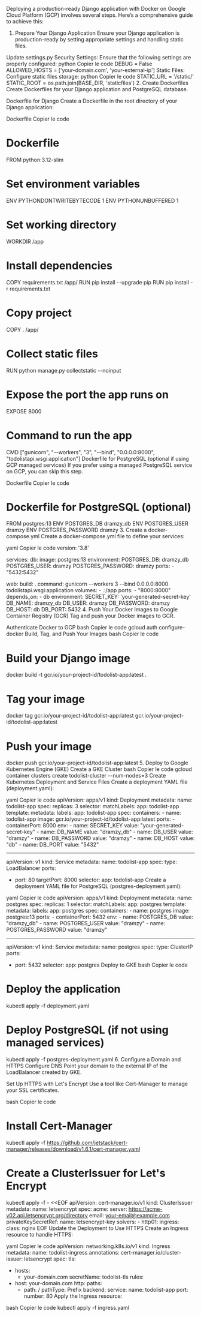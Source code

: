 Deploying a production-ready Django application with Docker on Google Cloud Platform (GCP) involves several steps. Here’s a comprehensive guide to achieve this:

1. Prepare Your Django Application
Ensure your Django application is production-ready by setting appropriate settings and handling static files.

Update settings.py
Security Settings: Ensure that the following settings are properly configured:
python
Copier le code
DEBUG = False
ALLOWED_HOSTS = ['your-domain.com', 'your-external-ip']
Static Files: Configure static files storage:
python
Copier le code
STATIC_URL = '/static/'
STATIC_ROOT = os.path.join(BASE_DIR, 'staticfiles')
2. Create Dockerfiles
Create Dockerfiles for your Django application and PostgreSQL database.

Dockerfile for Django
Create a Dockerfile in the root directory of your Django application:

Dockerfile
Copier le code
# Dockerfile
FROM python:3.12-slim

# Set environment variables
ENV PYTHONDONTWRITEBYTECODE 1
ENV PYTHONUNBUFFERED 1

# Set working directory
WORKDIR /app

# Install dependencies
COPY requirements.txt /app/
RUN pip install --upgrade pip
RUN pip install -r requirements.txt


# Copy project
COPY . /app/

# Collect static files
RUN python manage.py collectstatic --noinput

# Expose the port the app runs on
EXPOSE 8000

# Command to run the app
CMD ["gunicorn", "--workers", "3", "--bind", "0.0.0.0:8000", "todolistapi.wsgi:application"]
Dockerfile for PostgreSQL (optional if using GCP managed services)
If you prefer using a managed PostgreSQL service on GCP, you can skip this step.

Dockerfile
Copier le code
# Dockerfile for PostgreSQL (optional)
FROM postgres:13
ENV POSTGRES_DB dramzy_db
ENV POSTGRES_USER dramzy
ENV POSTGRES_PASSWORD dramzy
3. Create a docker-compose.yml
Create a docker-compose.yml file to define your services:

yaml
Copier le code
version: '3.8'

services:
  db:
    image: postgres:13
    environment:
      POSTGRES_DB: dramzy_db
      POSTGRES_USER: dramzy
      POSTGRES_PASSWORD: dramzy
    ports:
      - "5432:5432"

  web:
    build: .
    command: gunicorn --workers 3 --bind 0.0.0.0:8000 todolistapi.wsgi:application
    volumes:
      - .:/app
    ports:
      - "8000:8000"
    depends_on:
      - db
    environment:
      SECRET_KEY: 'your-generated-secret-key'
      DB_NAME: dramzy_db
      DB_USER: dramzy
      DB_PASSWORD: dramzy
      DB_HOST: db
      DB_PORT: 5432
4. Push Your Docker Images to Google Container Registry (GCR)
Tag and push your Docker images to GCR.

Authenticate Docker to GCP
bash
Copier le code
gcloud auth configure-docker
Build, Tag, and Push Your Images
bash
Copier le code
# Build your Django image
docker build -t gcr.io/your-project-id/todolist-app:latest .

# Tag your image
docker tag gcr.io/your-project-id/todolist-app:latest gcr.io/your-project-id/todolist-app:latest

# Push your image
docker push gcr.io/your-project-id/todolist-app:latest
5. Deploy to Google Kubernetes Engine (GKE)
Create a GKE Cluster
bash
Copier le code
gcloud container clusters create todolist-cluster --num-nodes=3
Create Kubernetes Deployment and Service Files
Create a deployment YAML file (deployment.yaml):

yaml
Copier le code
apiVersion: apps/v1
kind: Deployment
metadata:
  name: todolist-app
spec:
  replicas: 3
  selector:
    matchLabels:
      app: todolist-app
  template:
    metadata:
      labels:
        app: todolist-app
    spec:
      containers:
      - name: todolist-app
        image: gcr.io/your-project-id/todolist-app:latest
        ports:
        - containerPort: 8000
        env:
        - name: SECRET_KEY
          value: "your-generated-secret-key"
        - name: DB_NAME
          value: "dramzy_db"
        - name: DB_USER
          value: "dramzy"
        - name: DB_PASSWORD
          value: "dramzy"
        - name: DB_HOST
          value: "db"
        - name: DB_PORT
          value: "5432"

---
apiVersion: v1
kind: Service
metadata:
  name: todolist-app
spec:
  type: LoadBalancer
  ports:
  - port: 80
    targetPort: 8000
  selector:
    app: todolist-app
Create a deployment YAML file for PostgreSQL (postgres-deployment.yaml):

yaml
Copier le code
apiVersion: apps/v1
kind: Deployment
metadata:
  name: postgres
spec:
  replicas: 1
  selector:
    matchLabels:
      app: postgres
  template:
    metadata:
      labels:
        app: postgres
    spec:
      containers:
      - name: postgres
        image: postgres:13
        ports:
        - containerPort: 5432
        env:
        - name: POSTGRES_DB
          value: "dramzy_db"
        - name: POSTGRES_USER
          value: "dramzy"
        - name: POSTGRES_PASSWORD
          value: "dramzy"

---
apiVersion: v1
kind: Service
metadata:
  name: postgres
spec:
  type: ClusterIP
  ports:
  - port: 5432
  selector:
    app: postgres
Deploy to GKE
bash
Copier le code
# Deploy the application
kubectl apply -f deployment.yaml

# Deploy PostgreSQL (if not using managed services)
kubectl apply -f postgres-deployment.yaml
6. Configure a Domain and HTTPS
Configure DNS
Point your domain to the external IP of the LoadBalancer created by GKE.

Set Up HTTPS with Let's Encrypt
Use a tool like Cert-Manager to manage your SSL certificates.

bash
Copier le code
# Install Cert-Manager
kubectl apply -f https://github.com/jetstack/cert-manager/releases/download/v1.6.1/cert-manager.yaml

# Create a ClusterIssuer for Let's Encrypt
kubectl apply -f - <<EOF
apiVersion: cert-manager.io/v1
kind: ClusterIssuer
metadata:
  name: letsencrypt
spec:
  acme:
    server: https://acme-v02.api.letsencrypt.org/directory
    email: your-email@example.com
    privateKeySecretRef:
      name: letsencrypt-key
    solvers:
    - http01:
        ingress:
          class: nginx
EOF
Update the Deployment to Use HTTPS
Create an Ingress resource to handle HTTPS:

yaml
Copier le code
apiVersion: networking.k8s.io/v1
kind: Ingress
metadata:
  name: todolist-ingress
  annotations:
    cert-manager.io/cluster-issuer: letsencrypt
spec:
  tls:
  - hosts:
    - your-domain.com
    secretName: todolist-tls
  rules:
  - host: your-domain.com
    http:
      paths:
      - path: /
        pathType: Prefix
        backend:
          service:
            name: todolist-app
            port:
              number: 80
Apply the Ingress resource:

bash
Copier le code
kubectl apply -f ingress.yaml